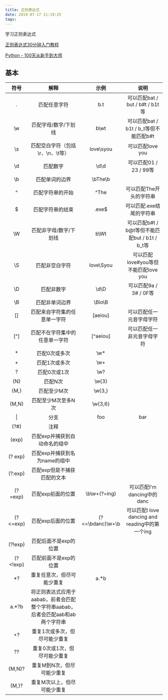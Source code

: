 ```yaml
---
title: 正则表达式
date: 2019-07-17 11:19:25
tags:
---
```


学习正则表达式

[正则表达式30分钟入门教程](https://deerchao.net/tutorials/regex/regex.htm)

[Python - 100天从新手到大师](https://github.com/jackfrued/Python-100-Days)

## 基本

符号|解释|示例|说明
:-------:|:-----------------------:|:--------------------------------:|:----------------------------------:
.|匹配任意字符|b.t|可以匹配bat / but / b#t / b1t等
\w|匹配字母/数字/下划线|b\wt|可以匹配bat / b1t / b_t等但不能匹配b#t
\s|匹配空白字符（包括\r、\n、\t等）|love\syou|可以匹配love you
\d|匹配数字|\d\d|可以匹配01 / 23 / 99等
\b|匹配单词的边界|\bThe\b|
^|匹配字符串的开始|^The|可以匹配The开头的字符串
$|匹配字符串的结束|.exe$|可以匹配.exe结尾的字符串
\W|匹配非字母/数字/下划线|b\Wt|可以匹配b#t / b@t等但不能匹配but / b1t / b_t等
\S|匹配非空白字符|love\Syou|可以匹配love#you等但不能匹配love you
\D|匹配非数字|\d\D|可以匹配9a / 3# / 0F等
\B|匹配非单词边界|\Bio\B|
[]|匹配来自字符集的任意单一字符|[aeiou]|可以匹配任一元音字母字符
[^]|匹配不在字符集中的任意单一字符|[^aeiou]|可以匹配任一非元音字母字符
*|匹配0次或多次|\w*|
+|匹配1次或多次|\w+|
?|匹配0次或1次|\w?|
{N}|匹配N次|\w{3}|
{M,}|匹配至少M次|\w{3,}|
{M,N}|匹配至少M次至多N次|\w{3,6}|
\||分支|foo|bar|可以匹配foo或者bar
(?#)|注释||
(exp)|匹配exp并捕获到自动命名的组中||
(? <name>exp)|匹配exp并捕获到名为name的组中||
(?:exp)|匹配exp但是不捕获匹配的文本||
(?=exp)|匹配exp前面的位置|\b\w+(?=ing)|可以匹配I'm dancing中的danc
(?<=exp)|匹配exp后面的位置|(?<=\bdanc)\w+\b|可以匹配I love dancing and reading中的第一个ing
(?!exp)|匹配后面不是exp的位置||
(?<!exp)|匹配前面不是exp的位置||
*?|重复任意次，但尽可能少重复|a.*b
a.*?b|将正则表达式应用于aabab，前者会匹配整个字符串aabab，后者会匹配aab和ab两个字符串
+?|重复1次或多次，但尽可能少重复||
??|重复0次或1次，但尽可能少重复||
{M,N}?|重复M到N次，但尽可能少重复||
{M,}?|重复M次以上，但尽可能少重复||
